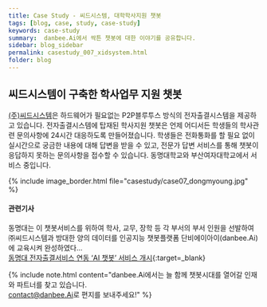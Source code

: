 ```yaml
---
title: Case Study - 씨드시스템, 대학학사지원 챗봇
tags: [blog, case, study, case-study]
keywords: case-study
summary:  danbee.Ai에서 싹튼 챗봇에 대한 이야기를 공유합니다.
sidebar: blog_sidebar
permalink: casestudy_007_xidsystem.html
folder: blog
---
```



## 씨드시스템이 구축한 학사업무 지원 챗봇
<a href="http://xidsys.co.kr/xe/index.php" title="(주)씨드시스템 홈페이지 바로가기">(주)씨드시스템</a>은 하드웨어가 필요없는 P2P블루투스 방식의 전자출결시스템을 제공하고 있습니다. 전자출결시스템에 탑재된 학사지원 챗봇은 언제 어디서든 학생들의 학사관련 문의사항에 24시간 대응하도록 만들어졌습니다.
학생들은 전화통화를 할 필요 없이 실시간으로 궁금한 내용에 대해 답변을 받을 수 있고, 전문가 답변 서비스를 통해 챗봇이 응답하지 못하는 문의사항을 접수할 수 있습니다. 동명대학교와 부산여자대학교에서 서비스 중입니다.

{% include image_border.html file="casestudy/case07_dongmyoung.jpg" %}

#### 관련기사 
동명대는 이 챗봇서비스를 위하여 학사, 교무, 장학 등 각 부서의 부서 인원을 선발하여 ㈜씨드시스템과 방대한 양의 데이터를 인공지능 챗봇플랫폼 단비에이아이(danbee.Ai)에 교육시켜 완성하였다... <br>
[동명대 전자출결서비스 연동 ‘AI 챗봇’ 서비스 개시](http://www.kookje.co.kr/news2011/asp/newsbody.asp?code=0300&key=20181120.99099008856){:target=_blank}


{% include note.html content="danbee.Ai에서는 늘 함께 챗봇시대를 열어갈 인재와 파트너를 찾고 있습니다. <br/> [contact@danbee.Ai](mailto:contact@danbee.ai)로 편지를 보내주세요!" %}



